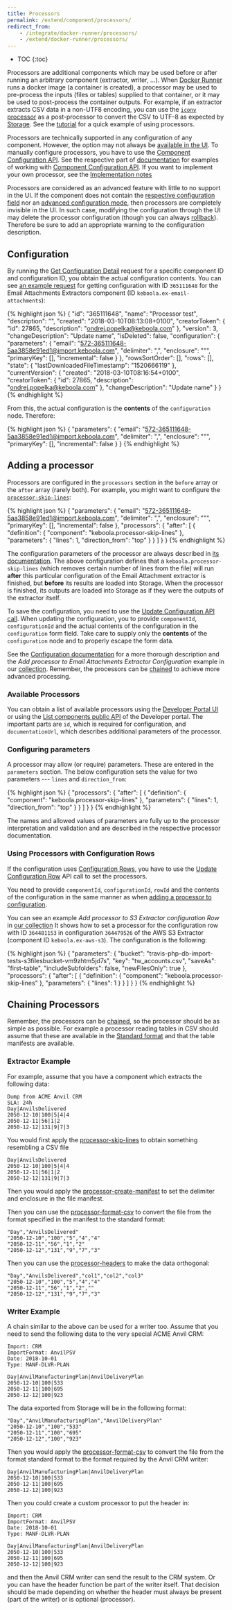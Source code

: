 ```yaml
---
title: Processors
permalink: /extend/component/processors/
redirect_from:
    - /integrate/docker-runner/processors/
    - /extend/docker-runner/processors/
---
```


* TOC
{:toc}

Processors are additional components which may be used before or after running an arbitrary component
(extractor, writer, ...). When [Docker Runner](/extend/docker-runner/) runs a docker image (a container is created), a processor
may be used to pre-process the inputs (files or tables) supplied to that container, or it may be used to post-process
the container outputs. For example, if an extractor extracts CSV data in a non-UTF8 encoding, you can use the
[`iconv` processor](https://github.com/keboola/processor-iconv/blob/master/README.md) as a post-processor to
convert the CSV to UTF-8 as expected by [Storage](https://help.keboola.com/storage/). See the
[tutorial](/extend/component/tutorial/configuration/) for a quick example of using processors.

Processors are technically supported in any configuration of any component. However, the option may not always be
[available in the UI](/extend/component/ui-options/#genericdockerui-processors). To manually configure processors,
you have to use the [Component Configuration API](http://docs.keboola.apiary.io/#reference/component-configurations).
See the respective part of [documentation](/integrate/storage/api/configurations/) for
examples of working with [Component Configuration API](/integrate/storage/api/configurations/).
If you want to implement your own processor, see the [Implementation notes](/extend/component/implementation/#implementing-processors)

Processors are considered as an advanced feature with little to no support in the UI. If the
component does not contain the [respective configuration field](/extend/component/ui-options/#genericdockerui-processors) nor
an [advanced configuration mode](https://help.keboola.com/extractors/other/aws-s3/#advanced), then processors are
completely invisible in the UI. In such case, modifying the configuration through the UI may delete the processor configuration
(though you can always [rollback](https://keboola.docs.apiary.io/#reference/component-configurations/rollback-configuration-version/rollback-version)).
Therefore be sure to add an appropriate warning to the configuration description.

## Configuration
By running the
[Get Configuration Detail](http://docs.keboola.apiary.io/#reference/component-configurations/manage-configurations/configuration-detail)
request for a specific component ID and configuration ID, you obtain the actual configuration contents.
You can see [an example request](https://documenter.getpostman.com/view/3086797/kbc-samples/77h845D#9b9f3e7b-de3b-4c90-bad6-a8760e3852eb)
for getting configuration with ID `365111648` for the Email Attachments Extractors component (ID `keboola.ex-email-attachments`):

{% highlight json %}
{
    "id": "365111648",
    "name": "Processor test",
    "description": "",
    "created": "2018-03-10T08:13:08+0100",
    "creatorToken": {
        "id": 27865,
        "description": "ondrej.popelka@keboola.com"
    },
    "version": 3,
    "changeDescription": "Update name",
    "isDeleted": false,
    "configuration": {
        "parameters": {
            "email": "572-365111648-5aa3858e91ed1@import.keboola.com",
            "delimiter": ",",
            "enclosure": "\"",
            "primaryKey": [],
            "incremental": false
        }
    },
    "rowsSortOrder": [],
    "rows": [],
    "state": {
        "lastDownloadedFileTimestamp": "1520666119"
    },
    "currentVersion": {
        "created": "2018-03-10T08:16:54+0100",
        "creatorToken": {
            "id": 27865,
            "description": "ondrej.popelka@keboola.com"
        },
        "changeDescription": "Update name"
    }
}
{% endhighlight %}

From this, the actual configuration is the **contents** of the `configuration` node. Therefore:

{% highlight json %}
{
    "parameters": {
        "email": "572-365111648-5aa3858e91ed1@import.keboola.com",
        "delimiter": ",",
        "enclosure": "\"",
        "primaryKey": [],
        "incremental": false
    }
}
{% endhighlight %}

## Adding a processor
Processors are configured in the `processors` section in the `before` array or the `after` array (rarely both).
For example, you might want to configure the [`processor-skip-lines`](https://github.com/keboola/processor-skip-lines):

{% highlight json %}
{
    "parameters": {
        "email": "572-365111648-5aa3858e91ed1@import.keboola.com",
        "delimiter": ",",
        "enclosure": "\"",
        "primaryKey": [],
        "incremental": false
    },
    "processors": {
        "after": [
            {
                "definition": {
                    "component": "keboola.processor-skip-lines"
                },
                "parameters": {
                    "lines": 1,
                    "direction_from": "top"
                }
            }
        ]
    }
}
{% endhighlight %}

The configuration parameters of the processor are always described in [its documentation](https://github.com/keboola/processor-skip-lines).
The above configuration defines that a `keboola.processor-skip-lines` (which removes certain number of lines from the file)
will run **after** this particular configuration of the Email Attachment extractor is finished,
but **before** its results are loaded into Storage. When the processor is finished, its outputs are loaded
into Storage as if they were the outputs of the extractor itself.

To save the configuration, you need to use the [Update Configuration API call](http://docs.keboola.apiary.io/#reference/component-configurations/manage-configurations/update-configuration).
When updating the configuration, you to provide `componentId`, `configurationId` and the actual contents of
the configuration in the `configuration` form field. Take care to supply only the **contents** of the `configuration`
node and to properly escape the form data.

See the [Configuration documentation](/integrate/storage/api/configurations/#modifying-a-configuration) for
a more thorough description and the *Add processor to Email Attachments Extractor Configuration* example
in our [collection](https://documenter.getpostman.com/view/3086797/kbc-samples/77h845D#91e2060c-0c14-7a09-0cc3-537eb6057ada).
Remember, the processors can be [chained](/extend/component/tutorial/processors/#chaining-processors) to
achieve more advanced processing.

### Available Processors
You can obtain a list of available processors using the
[Developer Portal UI](https://components.keboola.com/components) or using the [List components public API](http://docs.kebooladeveloperportal.apiary.io/#reference/0/public-api/list-published-apps)
of the Developer portal. The important parts are `id`, which is required for configuration,
and `documentationUrl`, which describes additional parameters of the processor.

### Configuring parameters
A processor may allow (or require) parameters. These are entered in the `parameters` section.
The below configuration sets the value for two parameters --- `lines` and `direction_from`:

{% highlight json %}
{
    "processors": {
        "after": [
            {
                "definition": {
                    "component": "keboola.processor-skip-lines"
                },
                "parameters": {
                    "lines": 1,
                    "direction_from": "top"
                }
            }
        ]
    }
}
{% endhighlight %}

The names and allowed values of parameters are fully up to the processor interpretation and validation
and are described in the respective processor documentation.

### Using Processors with Configuration Rows
If the configuration uses [Configuration Rows](/integrate/storage/api/configurations/#configuration-rows),
you have to use the [Update Configuration Row](https://keboola.docs.apiary.io/#reference/component-configurations/manage-configuration-rows/update-row)
API call to set the processors.

You need to provide `componentId`, `configurationId`, `rowId` and the contents of the configuration in
the same manner as when [adding a processor to configuration](#adding-a-processor).

You can see an example *Add processor to S3 Extractor configuration Row* in
[our collection](https://documenter.getpostman.com/view/3086797/kbc-samples/77h845D#1e7fd94e-f22c-4a77-82c1-babc8602f9cd)
It shows how to set a processor for the configuration row with ID `364481153` in configuration `364479526` of
the AWS S3 Extractor (component ID `keboola.ex-aws-s3`). The configuration is the following:

{% highlight json %}
{
    "parameters": {
        "bucket": "travis-php-db-import-tests-s3filesbucket-vm9zhtm5jd7s",
        "key": "tw_accounts.csv",
        "saveAs": "first-table",
        "includeSubfolders": false,
        "newFilesOnly": true
    },
    "processors": {
        "after": [
            {
                "definition": {
                    "component": "keboola.processor-skip-lines"
                },
                "parameters": {
                    "lines": 1
                }
            }
        ]
    }
}
{% endhighlight %}

## Chaining Processors
Remember, the processors can be [chained](/extend/component/tutorial/processors/#chaining-processors), so
the processor should be as simple as possible. For example a processor reading tables in CSV should assume that these are
available in the [Standard format](https://help.keboola.com/storage/tables/csv-files/#output-csv-format) and that the
table manifests are available.

### Extractor Example
For example, assume that you have a component which extracts the following data:

    Dump from ACME Anvil CRM
    SLA: 24h
    Day|AnvilsDelivered
    2050-12-10|100|5|4|4
    2050-12-11|56|1|2
    2050-12-12|131|9|7|3

You would first apply the [processor-skip-lines](https://github.com/keboola/processor-skip-lines) to obtain something
resembling a CSV file

    Day|AnvilsDelivered
    2050-12-10|100|5|4|4
    2050-12-11|56|1|2
    2050-12-12|131|9|7|3

Then you would apply the [processor-create-manifest](https://github.com/keboola/processor-create-manifest) to
set the delimiter and enclosure in the file manifest.

Then you can use the [processor-format-csv](https://github.com/keboola/processor-format-csv) to convert the file
from the format specified in the manifest to the standard format:

    "Day","AnvilsDelivered"
    "2050-12-10","100","5","4","4"
    "2050-12-11","56","1","2"
    "2050-12-12","131","9","7","3"

Then you can use the [processor-headers](https://github.com/keboola/processor-headers) to make the data orthogonal:

    "Day","AnvilsDelivered","col1","col2","col3"
    "2050-12-10","100","5","4","4"
    "2050-12-11","56","1","2",""
    "2050-12-12","131","9","7","3"

### Writer Example
A chain similar to the above can be used for a writer too. Assume that you need to send the following data to
the very special ACME Anvil CRM:

    Import: CRM
    ImportFormat: AnvilPSV
    Date: 2018-10-01
    Type: MANF-DLVR-PLAN

    Day|AnvilManufacturingPlan|AnvilDeliveryPlan
    2050-12-10|100|533
    2050-12-11|100|695
    2050-12-12|100|923

The data exported from Storage will be in the following format:

    "Day","AnvilManufacturingPlan","AnvilDeliveryPlan"
    "2050-12-10","100","533"
    "2050-12-11","100","695"
    "2050-12-12","100","923"

Then you would apply the [processor-format-csv](https://github.com/keboola/processor-format-csv) to convert the file
from the format standard format to the format required by the Anvil CRM writer:

    Day|AnvilManufacturingPlan|AnvilDeliveryPlan
    2050-12-10|100|533
    2050-12-11|100|695
    2050-12-12|100|923

Then you could create a custom processor to put the header in:

    Import: CRM
    ImportFormat: AnvilPSV
    Date: 2018-10-01
    Type: MANF-DLVR-PLAN

    Day|AnvilManufacturingPlan|AnvilDeliveryPlan
    2050-12-10|100|533
    2050-12-11|100|695
    2050-12-12|100|923

and then the Anvil CRM writer can send the result to the CRM system. Or you can have the header function be part of the
writer itself. That decision should be made depending on whether the header must always be present (part of the writer) or is optional (processor).

